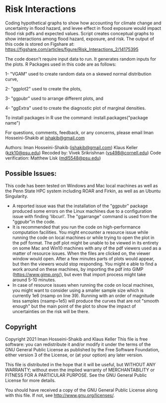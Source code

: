 # Risk Interactions
Coding hypothetical graphs to show how accounting for climate change and uncertainty in flood hazard, and levee effect in flood exposure would impact flood risk pdfs and expected values.
Script creates conceptual graphs to show interactions among flood hazard, exposure, and risk.
The output of this code is stored on Figshare at:
https://figshare.com/articles/figure/Risk_Interactions_2/14175395

The code doesn't require input data to run. It generates random inputs for the plots.
R Packages used in this code are as follows: 

1- "VGAM" used to create random data on a skewed normal distribution curve, 

2- "ggplot2" used to create the plots, 

3- "ggpubr" used to arrange different plots, and 

4- "ggExtra" used to create the diagnostic plot of marginal densities.

To install packages in R use the command: 
install.packages("package name") 

For questions, comments, feedback, or any concerns, please email Iman Hosseini-Shakib at ishakib@gmail.com

 Authors: Iman Hosseini-Shakib (ishakib@gmail.com)
          Klaus Keller (kzk10@psu.edu)
 Recoded by: Vivek Srikrishnan (vs498@cornell.edu)
 Code verification: Matthew Lisk (mdl5548@psu.edu)
 
 ## Possible Issues:
 
 This code has been tested on Windows and Mac local machines as well as the Penn State HPC system including ROAR and Firkin, as well as an Ubuntu Singularity. 
 - A reported issue was that the installation of the "ggpubr" package produced some errors on the Linux machines due to a configuration issue with finding 'libcurl'. The "ggarrange" command is used from the "ggpubr"in the code.
 - It is recommended that you run the code on high-performance computation facilities. You might encounter a resource issue while running the code on local machines or while trying to open the plot in the pdf format. The pdf plot might be unable to be viewed in its entirety on some Mac and Win10 machines with any of the pdf viewers used as a matter of resource issues. When the files are clicked on, the viewer window would open. After a few minutes parts of plots would appear, but then the viewers would stop responding. You might e able to find a work around on these machines, by importing the pdf into GIMP (https://www.gimp.org/), but even that import process might take around 5-10 minutes. 
 - In case of resource issues when running the code on local machines, you might want to consider using a smaller sample size which is currently 1e6 (nsamp on line 39). Running with an order of magnitude less samples (nsamp=1e5) will produce the curves that are not "smooth enough" but the main point of the plot to show the impact of uncertainties on the risk will be there.
  
 ## Copyright 
 Copyright 2021 Iman Hosseini-Shakib and Klaus Keller
 This file is free software: you can redistribute it and/or modify
 it under the terms of the GNU General Public License as published by
 the Free Software Foundation, either version 3 of the License, or
 (at your option) any later version.

 This file is distributed in the hope that it will be useful,
 but WITHOUT ANY WARRANTY; without even the implied warranty of
 MERCHANTABILITY or FITNESS FOR A PARTICULAR PURPOSE.  See the
 GNU General Public License for more details.

 You should have received a copy of the GNU General Public License
 along with this file.  If not, see <http://www.gnu.org/licenses/>.
 
 
